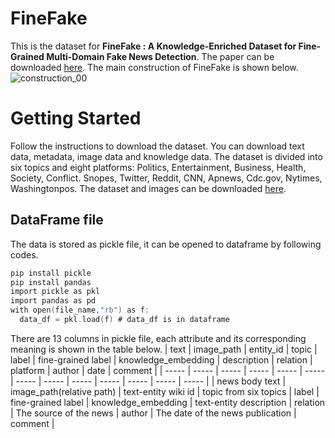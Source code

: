 # FineFake
This is the dataset for **FineFake : A Knowledge-Enriched Dataset for Fine-Grained Multi-Domain Fake News Detection**. The paper can be downloaded [here](https://doi.org/10.48550/arXiv.2404.01336). The main construction of FineFake is shown below.
![construction_00](https://github.com/Accuser907/FineFake/assets/61140633/dbf1af33-9cc8-4f1d-9208-6be46a88fe54)

# Getting Started
Follow the instructions to download the dataset. You can download text data, metadata, image data and knowledge data.
The dataset is divided into six topics and eight platforms: Politics, Entertainment, Business, Health, Society, Conflict. Snopes, Twitter, Reddit, CNN, Apnews, Cdc.gov, Nytimes, Washingtonpos. The dataset and images can be downloaded [here](https://drive.google.com/file/d/1IwkI1Ppr24ICebKMqUY51csqOim56LkD/view?usp=sharing).

## DataFrame file
The data is stored as pickle file, it can be opened to dataframe by following codes.
```c
pip install pickle
pip install pandas
import pickle as pkl
import pandas as pd
with open(file_name,"rb") as f:
  data_df = pkl.load(f) # data_df is in dataframe 
```
There are 13 columns in pickle file, each attribute and its corresponding meaning is shown in the table below.
| text | image_path | entity_id | topic | label | fine-grained label | knowledge_embedding | description | relation | platform | author | date | comment |
| ----- | ----- | ----- | ----- | ----- | ----- | ----- | ----- | ----- | ----- | ----- | ----- | ----- |
| news body text | image_path(relative path) | text-entity wiki id | topic from six topics | label | fine-grained label | knowledge_embedding | text-entity description | relation | The source of the news | author | The date of the news publication | comment |
